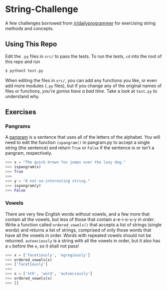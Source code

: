 # String-Challenge
A few challenges borrowed from [/r/dailyprogrammer](www.reddit.com/r/dailyprogrammer) for exercising string methods and concepts.

## Using This Repo
Edit the `.py` files in `src/` to pass the tests.  To run the tests, `cd` into the root of this repo and run
```bash
$ python3 test.py
```
When editing the files in `src/`, you can add any functions you like, or even add more modules (`.py` files),
but if you change any of the original names of files or functions, *you're gonna have a bad time.*  Take a
look at `test.py` to understand why.

## Exercises

### Pangrams
A [pangram](http://en.wikipedia.org/wiki/Pangram) is a sentence that uses all of the letters of the alphabet.
You will need to edit the function `ispangram()` in pangram.py to accept a single string (the sentence) and
return `True` or `False` if the sentence is or isn't a pangram, respectively.
```Python
>>> x = "The quick brown fox jumps over the lazy dog."
>>> ispangram(x)
>>> True
>>>
>>> y = "A not-so-interesting string."
>>> ispangram(y)
>>> False
```

### Vowels
There are very few English words without vowels, and a few more that contain all the vowels, but less of those
that contain a-e-i-o-u-y *in order*.  Write a function called `ordered_vowels()` that accepts a list of strings
(single words) and returns a list of strings, comprised of only those words that have all the vowels in order.
Words with repeated vowels should not be returned.  `autoeciously` is a string with all the vowels in order, but
it also has a `u` before the `e`, so it shall not pass!
```Python
>>> x = ['facetiously', 'egregiously']
>>> ordered_vowels(x)
>>> ['facetiously']
>>>
>>> x = ['nth', 'word', 'autoeciously']
>>> ordered_vowels(x)
>>> []
```


